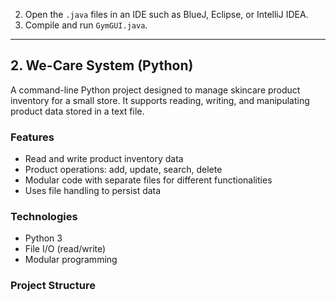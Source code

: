 2. Open the `.java` files in an IDE such as BlueJ, Eclipse, or IntelliJ IDEA.
3. Compile and run `GymGUI.java`.

---

## 2. We-Care System (Python)

A command-line Python project designed to manage skincare product inventory for a small store. It supports reading, writing, and manipulating product data stored in a text file.

### Features
- Read and write product inventory data
- Product operations: add, update, search, delete
- Modular code with separate files for different functionalities
- Uses file handling to persist data

### Technologies
- Python 3
- File I/O (read/write)
- Modular programming

### Project Structure
